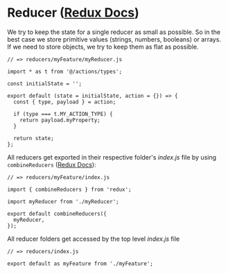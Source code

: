 # Reducer ([Redux Docs](https://redux.js.org/basics/reducers))

We try to keep the state for a single reducer as small as possible. So in
the best case we store primitive values (strings, numbers,
booleans) or arrays. If we need to store objects, we try to keep them as
flat as possible.

```
// => reducers/myFeature/myReducer.js

import * as t from '@/actions/types';

const initialState = '';

export default (state = initialState, action = {}) => {
  const { type, payload } = action;

  if (type === t.MY_ACTION_TYPE) {
    return payload.myProperty;
  }

  return state;
};
```

All reducers get exported in their respective folder's *index.js* file by
using `combineReducers` ([Redux Docs](https://redux.js.org/api-reference/combinereducers)):

```
// => reducers/myFeature/index.js

import { combineReducers } from 'redux';

import myReducer from './myReducer';

export default combineReducers({
  myReducer,
});
```

All reducer folders get accessed by the top level *index.js* file

```
// => reducers/index.js

export default as myFeature from './myFeature';
```
